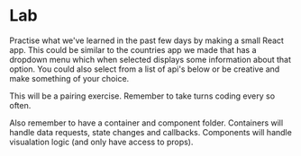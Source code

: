 # Lab

Practise what we've learned in the past few days by making a small React app. This could be similar to the countries app we made that has a dropdown menu which when selected displays some information about that option. You could also select from a list of api's below or be creative and make something of your choice.

This will be a pairing exercise. Remember to take turns coding every so often.

Also remember to have a container and component folder. Containers will handle data requests, state changes and callbacks. Components will handle visualation logic (and only have access to props).
